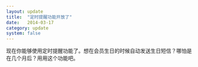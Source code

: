 ```yaml
---
layout: update
title:  "定时提醒功能开放了"
date:   2014-03-17
category: update
system: false
---
```


现在你能够使用定时提醒功能了。想在会员生日的时候自动发送生日短信？哪怕是在几个月后？用用这个功能吧。